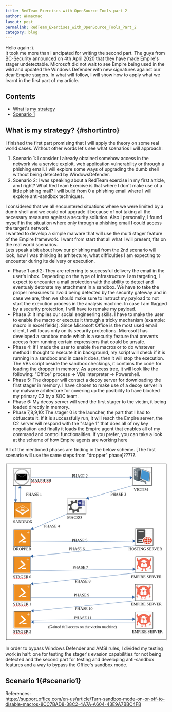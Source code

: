 ```yaml
---
title: RedTeam Exercises with OpenSource Tools part 2
author: WHmacmac
layout: post
permalink: RedTeam_Exercises_with_OpenSource_Tools_Part_2
category: blog
---
```


Hello again :).<br/> 
It took me more than I ancipated for writing the second part. The guys from BC-Security announced on 4th April 2020 that they have made Empire's stager undetectable. Microsoft did not wait to see Empire being used in the wild and updated the Windows Defender with new signatures against our dear Empire stagers. In what will follow, I will show how to apply what we learnt in the first <a href="https://whmacmac.github.io/RedTeam_Exercises_with_OpenSource_Tools_Part_1" style="text-decoration: none;">part</a> of my article.
## Contents
* [What is my strategy](#shortintro)
* [Scenario 1](#scenario1)
## What is my strategy? {#shortintro}

I finished the first part promising that I will apply the theory on some real world cases. Without other words let's see what scenarios I will approach:
<ol>
<li>Scenario 1: I consider I already obtained somehow access in the network via a service exploit, web application vulnerability or through a phishing email. I will explore some ways of upgrading the dumb shell without being detected by WindowsDefender.</li>
 <li>Scenario 2: I was speaking about a RedTeam exercise in my first article, am I right? What RedTeam Exercise is that where I don't make use of a little phishing mail? I will build from 0 a phishing email where I will explore anti-sandbox techniques.</li>
</ol>

I considered that we all encountered situations where we were limited by a dumb shell and we could not upgrade it because of not taking all the necessary measures against a security sollution. Also I personally, I found myself in the situation where only through a phishing email I could access the target's network.<br/>
I wanted to develop a simple malware that will use the multi stager feature of the Empire framework. I want from start that all what I will present, fits on the real world scenarios.<br/>
Lets speak a bit about how our phishing mail from the 2nd scenario will look, how I was thinking its arhitecture, what difficulties I am expecting to encounter during its delivery or execution. 

<ul>
<li>Phase 1 and 2: They are referring to successful delivery the email in the user's inbox. Depending on the type of infrastructure I am targeting, I expect to encounter a mail protection with the ability to detect and eventualy detonate my attachment in a sandbox. We have to take the proper measures to avoid being detected by the security gateway and in case we are, then we should make sure to instruct my payload to not start the execution process in the analysis machine. In case I am flagged by a security protection, I will have to remake my payload.</li> 
<li>Phase 3: It implies our social engineering skills. I have to make the user to enable the macro or execute it through a tricky mechanism (example: macro in excel fields). Since Microsoft Office is the most used email client, I will focus only on its security protections. Microsoft has developed a sandbox mode which is a security feature that prevents access from running certain expressions that could be unsafe.</li>
<li>Phase 4: If I made the user to enable the macros or to do whatever method I thought to execute it in background, my script will check if it is running in a sandbox and in case it does, then it will stop the execution. The VBs script beside the sandbox checkings, it contains the code for loading the dropper in memory. As a process tree, it will look like the following: "Office" process -> VBs interpreter -> Powershell.</li>
<li>Phase 5: The dropper will contact a decoy server for downloading the first stager in memory. I have chosen to make use of a decoy server in my malware arhitecture for covering up the posibility to have blocked my primary C2 by a SOC team.</li>  
<li>Phase 6: My decoy server will send the first stager to the victim, it being loaded directly in memory..</li>  
<li>Phase 7,8,9,10: The stager 0 is the launcher, the part that I had to obfuscate it. If it is successfully run, it will reach the Empire server, the C2 server will respond with the "stage 1" that does all of my key negotiation and finally it loads the Empire agent that enables all of my command and control functionalities. If you prefer, you can take a look at the scheme of how Empire agents are working <a href="https://testmactest.github.io/RedTeam_Exercises_with_OpenSource_Tools_Part_1#howdoimakeuseofopensource" style="text-decoration: none;">here</a></li>
</ul>

All of the mentioned phases are finding in the below scheme. [The first scenario will use the same steps from "dropper" phase]?????. 
<div>
<center><img src="/images/2020-04-16-RedTeam-Exercises-with-OpenSource-Tools-Part-2.md/arhitecturef.png">
 </center>
</div>

In order to bypass Windows Defender and AMSI rules, I divided my testing work in half: one for testing the stager's evasion capabilities for not being detected and the second part for testing and developing anti-sandbox features and a way to bypass the Office's sandbox mode. 

## Scenario 1{#scenario1}

References:<br/>
https://support.office.com/en-us/article/Turn-sandbox-mode-on-or-off-to-disable-macros-8CC7BAD8-38C2-4A7A-A604-43E9A7BBC4FB
